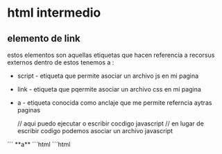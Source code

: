 # html intermedio
## elemento de link
estos elementos son aquellas etiquetas que hacen referencia a recorsus externos
dentro de estos tenemos a :
- script - etiqueta que permite asociar un archivo js en mi pagina
- link - etiqueta que pqermite asociar un archivo css en mi pagina 
- a - etiqueta conocida como anclaje que me permite referncia aytras paginas
  
  <scripts>
  // aqui puedo ejecutar o escribir cocdigo javascript
  </scripts>
  // en lugar de escribir codigo podemos asociar un archivo javascript

<script src="./js/script.js"></script
´´´´´´
**link**
´´´ html
<link href="./css/style.css">

´´´
**a**
´´´html
<a></a>
´´´html
<a hret="https://wwww. facebokk .com


### elementos de estructura (html semantica)
los elementos de la estructura permiten organizar amanera visual nuetras etiquetas html
(organizar y agrupar(, son elemrntos padre k pueden tener elementos hijos
_section - elemento que me permite agrupar etiquets que se emejan k tengan informacion en un solo elemento
- html - para encerrar todo el contenido html es el elemento padre tiene dos hijos principales
- head - elemento padre de todo los elementos de configuracion de la pagina 
- body - elemento padre de todo los elementos visibles de mi pagina web
- 
